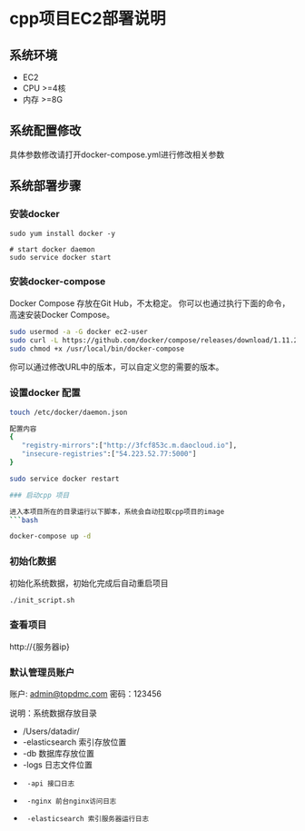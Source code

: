 # cpp项目EC2部署说明

## 系统环境
- EC2
- CPU >=4核
- 内存 >=8G

## 系统配置修改

具体参数修改请打开docker-compose.yml进行修改相关参数

## 系统部署步骤

### 安装docker

```
sudo yum install docker -y

# start docker daemon
sudo service docker start
```

### 安装docker-compose
Docker Compose 存放在Git Hub，不太稳定。
你可以也通过执行下面的命令，高速安装Docker Compose。

```bash
sudo usermod -a -G docker ec2-user
sudo curl -L https://github.com/docker/compose/releases/download/1.11.2/docker-compose-`uname -s`-`uname -m` | sudo tee /usr/local/bin/docker-compose > /dev/null
sudo chmod +x /usr/local/bin/docker-compose

```
你可以通过修改URL中的版本，可以自定义您的需要的版本。

### 设置docker 配置

```bash
touch /etc/docker/daemon.json

配置内容
{
   "registry-mirrors":["http://3fcf853c.m.daocloud.io"],
   "insecure-registries":["54.223.52.77:5000"]
}

sudo service docker restart

### 启动cpp 项目

进入本项目所在的目录运行以下脚本，系统会自动拉取cpp项目的image
```bash

docker-compose up -d

```

### 初始化数据

初始化系统数据，初始化完成后自动重启项目

```bash
./init_script.sh

```

### 查看项目

http://{服务器ip}

### 默认管理员账户
账户: admin@topdmc.com
密码：123456

说明：系统数据存放目录

+ /Users/datadir/
+  -elasticsearch 索引存放位置
+  -db 数据库存放位置
+  -logs 日志文件位置
+      -api 接口日志
+      -nginx 前台nginx访问日志
+      -elasticsearch 索引服务器运行日志
